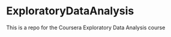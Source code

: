 ExploratoryDataAnalysis
=======================

This is a repo for the Coursera Exploratory Data Analysis course
